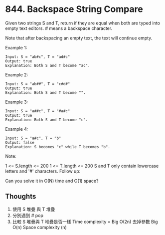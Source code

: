 # 844. Backspace String Compare

Given two strings S and T, return if they are equal when both are typed into empty text editors. # means a backspace character.

Note that after backspacing an empty text, the text will continue empty.

Example 1:

```
Input: S = "ab#c", T = "ad#c"
Output: true
Explanation: Both S and T become "ac".
```

Example 2:

```
Input: S = "ab##", T = "c#d#"
Output: true
Explanation: Both S and T become "".
```

Example 3:

```
Input: S = "a##c", T = "#a#c"
Output: true
Explanation: Both S and T become "c".
```

Example 4:

```
Input: S = "a#c", T = "b"
Output: false
Explanation: S becomes "c" while T becomes "b".
```

Note:

1 <= S.length <= 200
1 <= T.length <= 200
S and T only contain lowercase letters and '#' characters.
Follow up:

Can you solve it in O(N) time and O(1) space?

## Thoughts

1. 使用 S 堆疊 與 T 堆疊
2. 分別遇到 # pop
3. 比較 S 堆疊與 T 堆疊是否一樣
   Time complexity = Big O(2n) 去掉參數 Big O(n)
   Space complexity (n)
